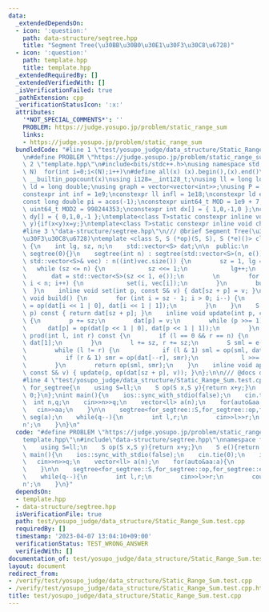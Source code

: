 ```yaml
---
data:
  _extendedDependsOn:
  - icon: ':question:'
    path: data-structure/segtree.hpp
    title: "Segment Tree(\u30BB\u30B0\u30E1\u30F3\u30C8\u6728)"
  - icon: ':question:'
    path: template.hpp
    title: template.hpp
  _extendedRequiredBy: []
  _extendedVerifiedWith: []
  _isVerificationFailed: true
  _pathExtension: cpp
  _verificationStatusIcon: ':x:'
  attributes:
    '*NOT_SPECIAL_COMMENTS*': ''
    PROBLEM: https://judge.yosupo.jp/problem/static_range_sum
    links:
    - https://judge.yosupo.jp/problem/static_range_sum
  bundledCode: "#line 1 \"test/yosupo_judge/data_structure/Static_Range_Sum.test.cpp\"\
    \n#define PROBLEM \"https://judge.yosupo.jp/problem/static_range_sum\"\n#line\
    \ 2 \"template.hpp\"\n#include<bits/stdc++.h>\nusing namespace std;\n#define rep(i,\
    \ N)  for(int i=0;i<(N);i++)\n#define all(x) (x).begin(),(x).end()\n#define popcount(x)\
    \ __builtin_popcount(x)\nusing i128=__int128_t;\nusing ll = long long;\nusing\
    \ ld = long double;\nusing graph = vector<vector<int>>;\nusing P = pair<int, int>;\n\
    constexpr int inf = 1e9;\nconstexpr ll infl = 1e18;\nconstexpr ld eps = 1e-6;\n\
    const long double pi = acos(-1);\nconstexpr uint64_t MOD = 1e9 + 7;\nconstexpr\
    \ uint64_t MOD2 = 998244353;\nconstexpr int dx[] = { 1,0,-1,0 };\nconstexpr int\
    \ dy[] = { 0,1,0,-1 };\ntemplate<class T>static constexpr inline void chmax(T&x,T\
    \ y){if(x<y)x=y;}\ntemplate<class T>static constexpr inline void chmin(T&x,T y){if(x>y)x=y;}\n\
    #line 3 \"data-structure/segtree.hpp\"\n/// @brief Segment Tree(\u30BB\u30B0\u30E1\
    \u30F3\u30C8\u6728)\ntemplate <class S, S (*op)(S, S), S (*e)()> class segtree\
    \ {\n    int lg, sz, n;\n    std::vector<S> dat;\n\n  public:\n    segtree() :\
    \ segtree(0){}\n    segtree(int n) : segtree(std::vector<S>(n, e())){}\n    segtree(const\
    \ std::vector<S>& vec) : n((int)vec.size()) {\n        sz = 1, lg = 0;\n     \
    \   while (sz <= n) {\n            sz <<= 1;\n            lg++;\n        }\n \
    \       dat = std::vector<S>(sz << 1, e());\n        \n        for (int i = 0;\
    \ i < n; i++) {\n            set(i, vec[i]);\n        }\n        build();\n  \
    \  }\n    inline void set(int p, const S& v) { dat[sz + p] = v; }\n    inline\
    \ void build() {\n        for (int i = sz - 1; i > 0; i--) {\n            dat[i]\
    \ = op(dat[i << 1 | 0], dat[i << 1 | 1]);\n        }\n    }\n    S operator[](int\
    \ p) const { return dat[sz + p]; }\n    inline void update(int p, const S& v)\
    \ {\n        p += sz;\n        dat[p] = v;\n        while (p >>= 1) {\n      \
    \      dat[p] = op(dat[p << 1 | 0], dat[p << 1 | 1]);\n        }\n    }\n    S\
    \ prod(int l, int r) const {\n        if (l == 0 && r == n) {\n            return\
    \ dat[1];\n        }\n        l += sz, r += sz;\n        S sml = e(), smr = e();\n\
    \        while (l != r) {\n            if (l & 1) sml = op(sml, dat[l++]);\n \
    \           if (r & 1) smr = op(dat[--r], smr);\n            l >>= 1, r >>= 1;\n\
    \        }\n        return op(sml, smr);\n    }\n    inline void apply(int p,\
    \ const S& v) { update(p, op(dat[sz + p], v)); }\n};\n\n/// @docs docs/data-structure/segtree.md\n\
    #line 4 \"test/yosupo_judge/data_structure/Static_Range_Sum.test.cpp\"\nnamespace\
    \ for_segtree{\n    using S=ll;\n    S op(S x,S y){return x+y;}\n    S e(){return\
    \ 0;}\n};\nint main(){\n    ios::sync_with_stdio(false);\n    cin.tie(0);\n  \
    \  int n,q;\n    cin>>n>>q;\n    vector<ll> a(n);\n    for(auto&aa:a){\n     \
    \   cin>>aa;\n    }\n\n    segtree<for_segtree::S,for_segtree::op,for_segtree::e>\
    \ seg(a);\n    while(q--){\n        int l,r;\n        cin>>l>>r;\n        cout<<seg.prod(l,r)<<'\\\
    n';\n    }\n}\n"
  code: "#define PROBLEM \"https://judge.yosupo.jp/problem/static_range_sum\"\n#include\"\
    template.hpp\"\n#include\"data-structure/segtree.hpp\"\nnamespace for_segtree{\n\
    \    using S=ll;\n    S op(S x,S y){return x+y;}\n    S e(){return 0;}\n};\nint\
    \ main(){\n    ios::sync_with_stdio(false);\n    cin.tie(0);\n    int n,q;\n \
    \   cin>>n>>q;\n    vector<ll> a(n);\n    for(auto&aa:a){\n        cin>>aa;\n\
    \    }\n\n    segtree<for_segtree::S,for_segtree::op,for_segtree::e> seg(a);\n\
    \    while(q--){\n        int l,r;\n        cin>>l>>r;\n        cout<<seg.prod(l,r)<<'\\\
    n';\n    }\n}"
  dependsOn:
  - template.hpp
  - data-structure/segtree.hpp
  isVerificationFile: true
  path: test/yosupo_judge/data_structure/Static_Range_Sum.test.cpp
  requiredBy: []
  timestamp: '2023-04-07 13:04:10+09:00'
  verificationStatus: TEST_WRONG_ANSWER
  verifiedWith: []
documentation_of: test/yosupo_judge/data_structure/Static_Range_Sum.test.cpp
layout: document
redirect_from:
- /verify/test/yosupo_judge/data_structure/Static_Range_Sum.test.cpp
- /verify/test/yosupo_judge/data_structure/Static_Range_Sum.test.cpp.html
title: test/yosupo_judge/data_structure/Static_Range_Sum.test.cpp
---
```

